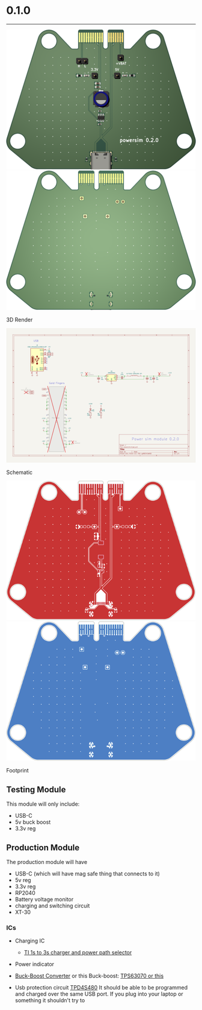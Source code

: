 # 0.1.0

---

<div class="image-row">
    <img src="https://raw.githubusercontent.com/sonicavionics/4in-powersim/e03ef31028dd9dda33295d7c835e3e49154029d8/images/board.front.png" alt="3D Render">
    <img src="https://raw.githubusercontent.com/sonicavionics/4in-powersim/e03ef31028dd9dda33295d7c835e3e49154029d8/images/board.back.png" alt="3D Render">
</div>
<p class="image-caption">3D Render</p>

![alt text](https://raw.githubusercontent.com/sonicavionics/4in-powersim/e03ef31028dd9dda33295d7c835e3e49154029d8/images/sch.svg)
<p class="image-caption">Schematic</p>

<div class="image-row">
    <img src="https://raw.githubusercontent.com/sonicavionics/4in-powersim/e03ef31028dd9dda33295d7c835e3e49154029d8/images/pcbf.svg" alt="Front">
    <img src="https://raw.githubusercontent.com/sonicavionics/4in-powersim/e03ef31028dd9dda33295d7c835e3e49154029d8/images/pcbb.svg" alt="Back">
</div>
<p class="image-caption">Footprint</p>


## Testing Module

This module will only include:

- USB-C
- 5v buck boost
- 3.3v reg

## Production Module

The production module will have

- USB-C (which will have mag safe thing that connects to it)
- 5v reg
- 3.3v reg
- RP2040
- Battery voltage monitor
- charging and switching circuit
- XT-30

### ICs

- Charging IC
    - [TI 1s to 3s charger and power path selector](https://www.ti.com/lit/ds/symlink/bq24133.pdf)

- Power indicator

- [Buck-Boost Converter](https://www.ti.com/lit/ds/symlink/tps63060.pdf?ts=1731997031379&ref_url=https%253A%252F%252Fwww.ti.com%252Fproduct%252FTPS63060) 
or this Buck-boost: [TPS63070 ](https://www.ti.com/lit/ds/symlink/tps63070.pdf?ts=1731929729399&ref_url=https%253A%252F%252Fwww.ti.com%252Fproduct%252FTPS63070%253Futm_source%253Dgoogle%2526utm_medium%253Dcpc%2526utm_campaign%253Dapp-null-null-gpn_en-cpc-pf-google-eu%2526utm_content%253Dtps63070%2526ds_k%253DTPS63070%2526dcm%253Dyes%2526gad_source%253D1%2526gclid%253DCj0KCQiA6Ou5BhCrARIsAPoTxrCaR9ul4GKeeqk04exPs55nL8KK7Iabunx0if0zZDwEN4diN9oB0GIaAmwyEALw_wcB%2526gclsrc%253Daw.ds)
[or this ](https://www.ti.com/lit/ds/symlink/tps63020.pdf?ts=1732930705266&ref_url=https%253A%252F%252Fwww.ti.com%252Fproduct%252FTPS63020)


- Usb protection circuit [TPD4S480](https://www.ti.com/lit/ds/symlink/tpd4s480.pdf?ts=1733912813841)
It should be able to be programmed and charged over the same USB port. If you plug into your laptop or something it shouldn't try to 

